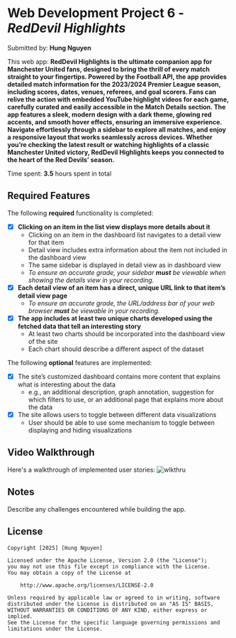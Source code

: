 # Web Development Project 6 - *RedDevil Highlights*

Submitted by: **Hung Nguyen**

This web app: **RedDevil Highlights is the ultimate companion app for Manchester United fans, designed to bring the thrill of every match straight to your fingertips. Powered by the Football API, the app provides detailed match information for the 2023/2024 Premier League season, including scores, dates, venues, referees, and goal scorers. Fans can relive the action with embedded YouTube highlight videos for each game, carefully curated and easily accessible in the Match Details section. The app features a sleek, modern design with a dark theme, glowing red accents, and smooth hover effects, ensuring an immersive experience. Navigate effortlessly through a sidebar to explore all matches, and enjoy a responsive layout that works seamlessly across devices. Whether you’re checking the latest result or watching highlights of a classic Manchester United victory, RedDevil Highlights keeps you connected to the heart of the Red Devils’ season.**

Time spent: **3.5** hours spent in total

## Required Features

The following **required** functionality is completed:

- [x] **Clicking on an item in the list view displays more details about it**
  - Clicking on an item in the dashboard list navigates to a detail view for that item
  - Detail view includes extra information about the item not included in the dashboard view
  - The same sidebar is displayed in detail view as in dashboard view
  - *To ensure an accurate grade, your sidebar **must** be viewable when showing the details view in your recording.*
- [x] **Each detail view of an item has a direct, unique URL link to that item’s detail view page**
  -  *To ensure an accurate grade, the URL/address bar of your web browser **must** be viewable in your recording.*
- [x] **The app includes at least two unique charts developed using the fetched data that tell an interesting story**
  - At least two charts should be incorporated into the dashboard view of the site
  - Each chart should describe a different aspect of the dataset


The following **optional** features are implemented:

- [x] The site’s customized dashboard contains more content that explains what is interesting about the data 
  - e.g., an additional description, graph annotation, suggestion for which filters to use, or an additional page that explains more about the data
- [x] The site allows users to toggle between different data visualizations
  - User should be able to use some mechanism to toggle between displaying and hiding visualizations 


## Video Walkthrough

Here's a walkthrough of implemented user stories:
![wlkthru](public/highlight.gif)
## Notes

Describe any challenges encountered while building the app.

## License

    Copyright [2025] [Hung Nguyen]

    Licensed under the Apache License, Version 2.0 (the "License");
    you may not use this file except in compliance with the License.
    You may obtain a copy of the License at

        http://www.apache.org/licenses/LICENSE-2.0

    Unless required by applicable law or agreed to in writing, software
    distributed under the License is distributed on an "AS IS" BASIS,
    WITHOUT WARRANTIES OR CONDITIONS OF ANY KIND, either express or implied.
    See the License for the specific language governing permissions and
    limitations under the License.